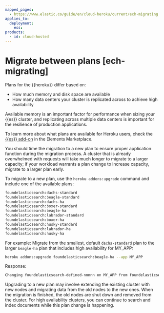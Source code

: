 ```yaml
---
mapped_pages:
  - https://www.elastic.co/guide/en/cloud-heroku/current/ech-migrating.html
applies_to:
  deployment:
    ess:
products:
  - id: cloud-hosted
---
```


# Migrate between plans [ech-migrating]

Plans for the {{heroku}} differ based on:

* How much memory and disk space are available
* How many data centers your cluster is replicated across to achieve high availability

Available memory is an important factor for performance when sizing your {{es}} cluster, and replicating across multiple data centers is important for the resilience of production applications.

To learn more about what plans are available for Heroku users, check the [{{es}} add-on](https://elements.heroku.com/addons/foundelasticsearch) in the Elements Marketplace.

You should time the migration to a new plan to ensure proper application function during the migration process. A cluster that is already overwhelmed with requests will take much longer to migrate to a larger capacity; if your workload warrants a plan change to increase capacity, migrate to a larger plan early.

To migrate to a new plan, use the `heroku addons:upgrade` command and include one of the available plans:

```bash
foundelasticsearch:dachs-standard
foundelasticsearch:beagle-standard
foundelasticsearch:dachs-ha
foundelasticsearch:boxer-standard
foundelasticsearch:beagle-ha
foundelasticsearch:labrador-standard
foundelasticsearch:boxer-ha
foundelasticsearch:husky-standard
foundelasticsearch:labrador-ha
foundelasticsearch:husky-ha
```

For example: Migrate from the smallest, default `dachs-standard` plan to the larger `beagle-ha` plan that includes high availability for MY_APP:

```bash
heroku addons:upgrade foundelasticsearch:beagle-ha --app MY_APP
```

Response:
```bash
Changing foundelasticsearch-defined-nnnnn on MY_APP from foundelasticsearch:dachs-standard to foundelasticsearch:beagle-ha... done, $201/month
```

Upgrading to a new plan may involve extending the existing cluster with new nodes and migrating data from the old nodes to the new ones. When the migration is finished, the old nodes are shut down and removed from the cluster. For high availability clusters, you can continue to search and index documents while this plan change is happening.

